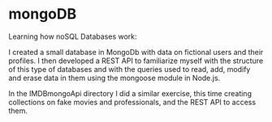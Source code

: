 # mongoDB
Learning how noSQL Databases work:

I created a small database in MongoDb with data on fictional users and their profiles. 
I then developed a REST API to familiarize myself with the structure of this type of databases 
and with the queries used to read, add, modify and erase data in them using the mongoose module in Node.js.


In the IMDBmongoApi directory I did a similar exercise, this time creating collections on 
fake movies and professionals, and the REST API to access them.



